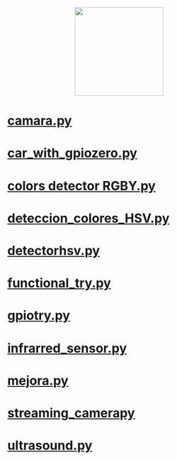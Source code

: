 <p align="center">
  <img width="200" height="200" src="https://github.com/Ploirad/WRO-2024-ArduMASTERS/assets/148375115/122c7233-1e41-4727-894d-9d810f12458b">
</p> 

# [camara.py](https://github.com/Ploirad/WRO-2024-ArduMASTERS/blob/francisco-y-mario/src/diary/camara.py)
# [car_with_gpiozero.py](https://github.com/Ploirad/WRO-2024-ArduMASTERS/blob/francisco-y-mario/src/diary/car_with_gpiozero.py)
# [colors detector RGBY.py](https://github.com/Ploirad/WRO-2024-ArduMASTERS/blob/francisco-y-mario/src/diary/colors%20detector%20RGBY.py)
# [deteccion_colores_HSV.py](https://github.com/Ploirad/WRO-2024-ArduMASTERS/blob/francisco-y-mario/src/diary/deteccion_colores_HSV.py)
# [detectorhsv.py](https://github.com/Ploirad/WRO-2024-ArduMASTERS/blob/francisco-y-mario/src/diary/detectorhsv.py)
# [functional_try.py](https://github.com/Ploirad/WRO-2024-ArduMASTERS/blob/francisco-y-mario/src/diary/functional_try.py)
# [gpiotry.py](https://github.com/Ploirad/WRO-2024-ArduMASTERS/blob/francisco-y-mario/src/diary/gpiotry.py)
# [infrarred_sensor.py](https://github.com/Ploirad/WRO-2024-ArduMASTERS/blob/francisco-y-mario/src/diary/infrarred_sensor.py)
# [mejora.py](https://github.com/Ploirad/WRO-2024-ArduMASTERS/blob/francisco-y-mario/src/diary/mejora.py)
# [streaming_camerapy](https://github.com/Ploirad/WRO-2024-ArduMASTERS/blob/francisco-y-mario/src/diary/streaming_camerapy)
# [ultrasound.py](https://github.com/Ploirad/WRO-2024-ArduMASTERS/blob/francisco-y-mario/src/diary/ultrasound.py)

